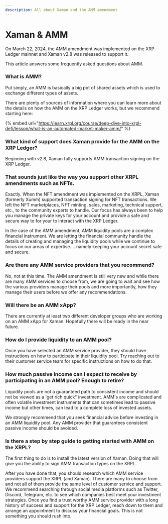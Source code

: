 ```yaml
---
description: All about Xaman and the AMM amendment
---
```


# Xaman & AMM

On March 22, 2024, the AMM amendment was implemented on the XRP Ledger mainnet and Xaman v2.8 was released to support it.

This article answers some frequently asked questions about AMM.

### **What is AMM?**

Put simply, an AMM is basically a big pot of shared assets which is used to exchange different types of assets.

There are plenty of sources of information where you can learn more about the details on how the AMM on the XRP Ledger works, but we recommend starting here:

{% embed url="https://learn.xrpl.org/course/deep-dive-into-xrpl-defi/lesson/what-is-an-automated-market-maker-amm/" %}

### What kind of support does Xaman provide for the AMM on the XRP Ledger?

Beginning with v2.8, Xaman fully supports AMM transaction signing on the XRP Ledger.&#x20;

### That sounds just like the way you support other XRPL amendments such as NFTs.

Exactly. When the NFT amendment was implemented on the XRPL, Xaman (formerly Xumm) supported transaction signing for NFT transactions. We left the NFT marketplaces, NFT minting, sales, marketing, technical support, etc., to the community experts to handle. Our focus has always been to help you manage the private keys for your account and provide a safe and secure way to for your to interact with the XRP Ledger.

In the case of the AMM amendment, AMM liquidity pools are a complex financial instrument. We are letting the financial community handle the details of creating and managing the liquidity pools while we continue to focus on our areas of expertise.... namely keeping your account secret safe and secure.

### Are there any AMM service providers that you recommend?

No, not at this time. The AMM amendment is still very new and while there are many AMM services to choose from, we are going to wait and see how the various providers manage their pools and more importantly, how they manage their users before we offer any recommendations.

### Will there be an AMM xApp?

There are currently at least two different developer groups who are working on an AMM xApp for Xaman.  Hopefully there will be ready in the near future.

### How do I provide liquidity to an AMM pool?

Once you have selected an AMM service provider, they should have instructions on how to participate in their liquidity pool. Try reaching out to their customer service team for specific instructions on how to do that.

### How much passive income can I expect to receive by participating in an AMM pool? Enough to retire?

Liquidity pools are not a guaranteed path to consistent income and should not be viewed as a 'get rich quick" investment. AMM's are complicated and often volatile investment instruments that can sometimes lead to passive income but other times, can lead to a complete loss of invested assets.

We strongly recommend that you seek financial advice before investing in an AMM liquidity pool. Any AMM provider that guarantees consistent passive income should be avoided.

### Is there a step by step guide to getting started with AMM on the XRPL?

The first thing to do is to install the latest version of Xaman. Doing that will give you the ability to sign AMM transaction types on the XRPL.

After you have done that, you should research which AMM service providers support the XRPL (and Xaman). There are many to choose from and not all of them provide the same level of customer service and support.  We recommend searching through social media platforms such as Twitter, Discord, Telegram, etc. to see which companies best meet your investment strategies. Once you find a trust worthy AMM service provider with a long history of success and support for the XRP Ledger, reach down to them and arrange an appointment to discuss your financial goals. This is not something you should rush into.









